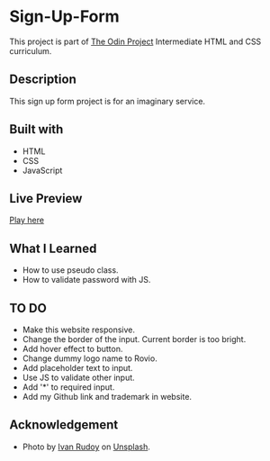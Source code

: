 # Sign-Up-Form

This project is part of [The Odin Project](theodinproject.com) Intermediate HTML and CSS curriculum.

## Description

This sign up form project is for an imaginary service.

## Built with

- HTML
- CSS
- JavaScript

## Live Preview

[Play here](https://thaqifazfar15.github.io/sign-up-form)

## What I Learned

- How to use pseudo class.
- How to validate password with JS.

## TO DO

- Make this website responsive.
- Change the border of the input. Current border is too bright.
- Add hover effect to button.
- Change dummy logo name to Rovio.
- Add placeholder text to input.
- Use JS to validate other input.
- Add '\*' to required input.
- Add my Github link and trademark in website.

## Acknowledgement

- Photo by [Ivan Rudoy](https://unsplash.com/@rudoy?utm_source=unsplash&utm_medium=referral&utm_content=creditCopyText) on [Unsplash](https://unsplash.com/s/photos/retro-arcade?utm_source=unsplash&utm_medium=referral&utm_content=creditCopyText).
